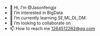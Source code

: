 - 👋 Hi, I’m @Jasonfengjx
- 👀 I’m interested in BigData
- 🌱 I’m currently learning SE,ML,DL,DM.
- 💞️ I’m looking to collaborate on 
- 📫 How to reach me 1264512262@qq.com

<!---
Jasonfengjx/Jasonfengjx is a ✨ special ✨ repository because its `README.md` (this file) appears on your GitHub profile.
You can click the Preview link to take a look at your changes.
--->
